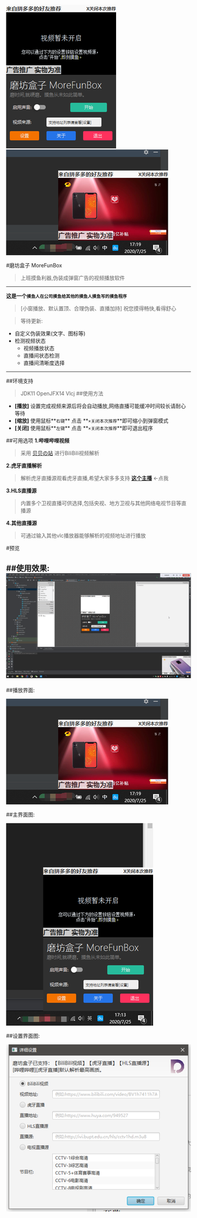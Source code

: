 <div style="align: center">
<img src="/readmefiles/introImg.png"/>
<img src="/readmefiles/preview3.png"/>
</div>

#磨坊盒子 MoreFunBox

>上班摸鱼利器,伪装成弹窗广告的视频播放软件

----

**这是一个`摸鱼人在公司摸鱼给其他的摸鱼人摸鱼写的摸鱼程序`**

>[小窗播放、默认置顶、合理伪装、直播加持] 祝您摸得畅快,看得舒心

>等待更新:
>
+ 自定义伪装效果(文字、图标等)
+ 检测视频状态
    + 视频播放状态
    + 直播间状态检测
    + 直播间清晰度选择

----

##环境支持
>JDK11	OpenJFX14	Vlcj
##使用方法
+ **[播放]** 设置完成视频来源后将会自动播放,网络直播可能缓冲时间较长请耐心等待
+ **[缩放]** 使用鼠标**`右键`** 点击 **`×关闭本次推荐`**即可缩小到弹窗模式
+ **[关闭]** 使用鼠标**`左键`** 点击 **`×关闭本次推荐`**即可退出程序


##可用选项
**1.哔哩哔哩视频**

>采用 [贝贝の站](https://xbeibeix.com/) 进行BiliBili视频解析


**2.虎牙直播解析**

>解析虎牙直播源观看虎牙直播,希望大家多多支持 **[这个主播](https://www.huya.com/949527)** ←点我

**3.HLS直播源**

>内置多个卫视直播可供选择,包括央视、地方卫视与其他网络电视节目等直播源

**4.其他直播源**

>可通过输入其他vlc播放器能够解析的视频地址进行播放

#预览

##使用效果:
![markdown](/readmefiles/try.gif)
----
##播放界面:

![markdown](/readmefiles/preview3.png)

##主界面图:

![markdown](/readmefiles/preview1.png)

##设置界面图:

![markdown](/readmefiles/preview2.png)
